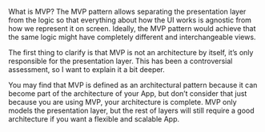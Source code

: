What is MVP?
The MVP pattern allows separating the presentation layer from the logic so that everything 
about how the UI works is agnostic from how we represent it on screen. Ideally, the MVP 
pattern would achieve that the same logic might have completely different and interchangeable views.

The first thing to clarify is that MVP is not an architecture by itself, it’s only responsible 
for the presentation layer. This has been a controversial assessment, so I want to explain it a bit deeper.

You may find that MVP is defined as an architectural pattern because it can become part of the 
architecture of your App, but don’t consider that just because you are using MVP, your architecture is complete. MVP only models the presentation layer, but the rest of layers will still require a good architecture if you want a flexible and scalable App.
